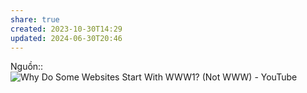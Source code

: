 ```yaml
---
share: true
created: 2023-10-30T14:29
updated: 2024-06-30T20:46
---
```

Nguồn:: ![Why Do Some Websites Start With WWW1? (Not WWW) - YouTube](https://youtu.be/8Fq-hsGYS-8)
